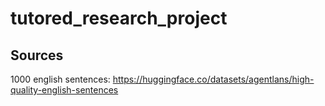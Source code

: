 # tutored_research_project

## Sources

1000 english sentences: https://huggingface.co/datasets/agentlans/high-quality-english-sentences